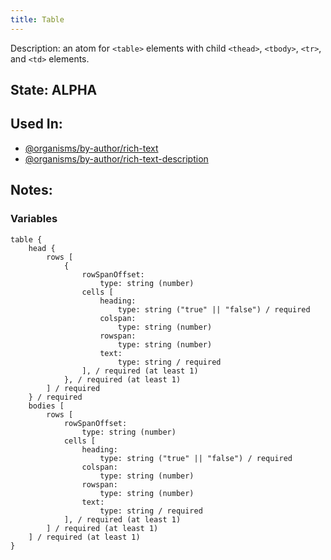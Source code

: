 ```yaml
---
title: Table
---
```

Description: an atom for `<table>` elements with child `<thead>`, `<tbody>`, `<tr>`, and `<td>` elements.

## State: ALPHA

## Used In:
- [@organisms/by-author/rich-text](/?p=organisms-rich-text)
- [@organisms/by-author/rich-text-description](/?p=organisms-rich-text-description)

## Notes:

### Variables
~~~
table {
    head {
        rows [
            {
                rowSpanOffset:
                    type: string (number)
                cells [
                    heading:
                        type: string ("true" || "false") / required
                    colspan:
                        type: string (number)
                    rowspan:
                        type: string (number)
                    text:
                        type: string / required
                ], / required (at least 1)
            }, / required (at least 1)
        ] / required
    } / required
    bodies [
        rows [
            rowSpanOffset:
                type: string (number)
            cells [
                heading:
                    type: string ("true" || "false") / required
                colspan:
                    type: string (number)
                rowspan:
                    type: string (number)
                text:
                    type: string / required
            ], / required (at least 1)
        ] / required (at least 1)
    ] / required (at least 1)
}
~~~
